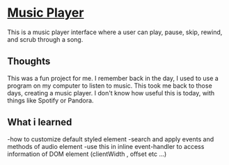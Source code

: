 # [Music Player](https://firas-dahmani.github.io/Music-Player/)

This is a music player interface where a user can play, pause, skip, rewind, and scrub through a song.

## Thoughts

This was a fun project for me. I remember back in the day, I used to use a program on my computer to listen to music. This took me back to those days, creating a music player. I don't know how useful this is today, with things like Spotify or Pandora.

## What i learned

-how to customize default styled element
-search and apply events and methods of audio element
-use this in inline event-handler to access information of DOM element (clientWidth , offset etc ...)
